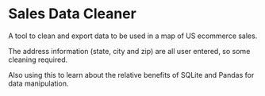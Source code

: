 # Sales Data Cleaner

A tool to clean and export data to be used in a map of US ecommerce sales.

The address information (state, city and zip) are all user entered, so some cleaning required.

Also using this to learn about the relative benefits of SQLite and Pandas for data manipulation.
